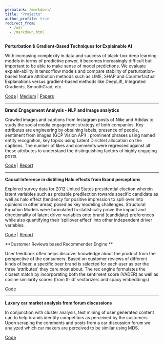 ```yaml
---
permalink: /markdown/
title: "Projects"
author_profile: true
redirect_from: 
  - /md/
  - /markdown.html
---
```



**Perturbation & Gradient-Based Techniques for Explainable AI**

With increasing complexity in data and success of black-box deep learning models in terms of predictive power, it becomes increasingly difficult but important to be able to make sense of model predictions. We evaluate explain-ability in tensorflow models and compare stability of perturbation-based feature attribution methods such as LIME, SHAP and Counterfactual Explanations versus gradient-based methods like DeepLift, Integrated Gradients, SmoothGrad, etc.

[Code](https://github.com/abhinav-sharma-6167/Advanced-ML-and-XAI/tree/main/Project)
| [Medium](https://medium.com/@abhinav_utexas/explainable-ai-e3cf209af5fc)
| [Papers](https://github.com/abhinav-sharma-6167/Advanced-ML-and-XAI/tree/main/Research%20Papers/Explainable%20AI)

---

**Brand Engagement Analysis - NLP and Image analytics**

Crawled images and captions from Instagram posts of Nike and Adidas to study the social media engagement strategy of both companies.
Key attributes are engineering by obtaining labels, presence of people, sentiment from images (GCP Vision API) ; prominent phrases using named entity recognition, key topics using Latent Dirichlet allocation on the captions. The number of likes and comments were regressed against all these attributes to understand the distinguishing factors of highly engaging posts.

[Code](https://github.com/vicgpt/Unstructured-Data-Analytics/tree/main/Project)
| [Report](https://github.com/vicgpt/Unstructured-Data-Analytics/blob/main/Project/Brand-Analytics.pdf)

---

**Causal Inference in distilling Halo effects from Brand perceptions**

Explored survey data for 2012 United States presidential election wherein latent variables such as probable predilection towards specific candidate as well as halo effect (tendency for positive impression to spill over into opinions in other areas) posed as key modeling challenges. Structural Equation Models were formulated to statistically prove the impact and directionality of latent driver variables onto brand (candidate) preferences while also quantifying their ‘spillover effect’ into other independent driver variables.

[Code](https://github.com/abhinav-sharma-6167/Causal-Inference-for-Brand-Assessment/blob/main/halo%20effect.ipynb)
| [Report](https://github.com/abhinav-sharma-6167/Causal-Inference-for-Brand-Assessment/blob/main/Marketing%20Project%20slides%20v1.pdf)

**Customer Reviews based Recommender Engine **

User feedback often helps discover knowledge about the product from the perspective of the consumers. Based on customer reviews of different kinds of beer, a specific beer brand is selected for each user as per the three 'attributes' they care most about. The rec engine formulates the closest match by incorporating both the sentiment score (VADER) as well as cosine similarity scores (from tf-idf vectorizers and spacy embeddings)

[Code](https://github.com/vicgpt/Unstructured-Data-Analytics/blob/main/Assignment%202%20-%20Beer%20review/beer_review.ipynb)

---

**Luxury car market analysis from forum discussions**

In conjunction with cluster analysis, text mining of user generated content can to help brands identify competitors as perceived by the customers. Upon scraping the comments and posts from a car discussion forum we analyzed which car makers are perceived to be similar using MDS. 

[Code](https://github.com/vicgpt/Unstructured-Data-Analytics/blob/main/Assignment%201%20-%20Car%20Brands/Car-Brand-Text-Analytics.ipynb)


